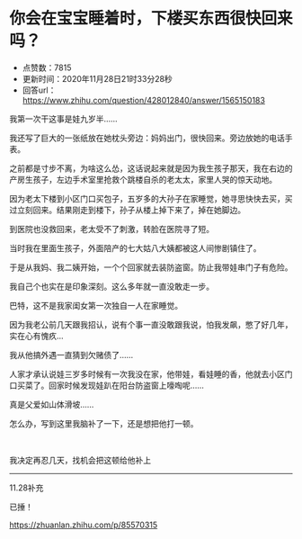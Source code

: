 # 你会在宝宝睡着时，下楼买东西很快回来吗？
- 点赞数：7815
- 更新时间：2020年11月28日21时33分28秒
- 回答url：https://www.zhihu.com/question/428012840/answer/1565150183
<body>
 <p data-pid="yLR20vB-">我第一次干这事是娃九岁半……</p>
 <p data-pid="ZWOuryZQ">我还写了巨大的一张纸放在她枕头旁边：妈妈出门，很快回来。旁边放她的电话手表。</p>
 <p data-pid="DNGX_Dpm">之前都是寸步不离，为啥这么怂，这话说起来就是因为我生孩子那天，我在右边的产房生孩子，左边手术室里抢救个跳楼自杀的老太太，家里人哭的惊天动地。</p>
 <p data-pid="av9XBYk3">因为老太下楼到小区门口买包子，五岁多的大孙子在家睡觉，她寻思快快去买，买过立刻回来。结果刚走到楼下，孙子从楼上掉下来了，掉在她脚边。</p>
 <p data-pid="6gG37fWH">到医院也没救回来，老太受不了刺激，转脸在医院寻了短。</p>
 <p data-pid="jLe_Dz6h">当时我在里面生孩子，外面陪产的七大姑八大姨都被这人间惨剧镇住了。</p>
 <p data-pid="1bWGawbG">于是从我妈、我二姨开始，一个个回家就去装防盗窗。防止我带娃串门子有危险。</p>
 <p data-pid="7bbALBGG">我自己个也实在是印象深刻。这么多年就一直没敢走一步。</p>
 <p data-pid="BNhgpiTz">巴特，这不是我家闺女第一次独自一人在家睡觉。</p>
 <p data-pid="CoWdzoE0">因为我老公前几天跟我招认，说有个事一直没敢跟我说，怕我发飙，憋了好几年，实在心有愧疚…</p>
 <p data-pid="S33Ympo8">我从他搞外遇一直猜到欠赌债了……</p>
 <p data-pid="eojU_Hbu">人家才承认说娃三岁多时候有一次我没在家，他带娃，看娃睡的香，他就去小区门口买菜了。回家时候发现娃趴在阳台防盗窗上嚎啕呢……</p>
 <p data-pid="owF9qnTs">真是父爱如山体滑坡……</p>
 <p data-pid="re515wOV">怎么办，写到这里我脑补了一下，还是想把他打一顿。</p>
 <p class="ztext-empty-paragraph"><br></p>
 <p data-pid="f6-qsR-K">我决定再忍几天，找机会把这顿给他补上</p>
 <hr>
 <p data-pid="BgzJW_3V">11.28补充</p>
 <p data-pid="LLOC20Si">已捶！</p><a data-draft-node="block" data-draft-type="link-card" href="https://zhuanlan.zhihu.com/p/85570315" data-size="small" data-entity-type="article" class="internal"><span class="invisible">https://</span><span class="visible">zhuanlan.zhihu.com/p/85</span><span class="invisible">570315</span><span class="ellipsis"></span></a>
 <p></p>
</body>